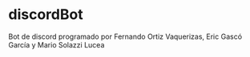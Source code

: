 # discordBot
Bot de discord programado por Fernando Ortiz Vaquerizas, Eric Gascó García y Mario Solazzi Lucea
